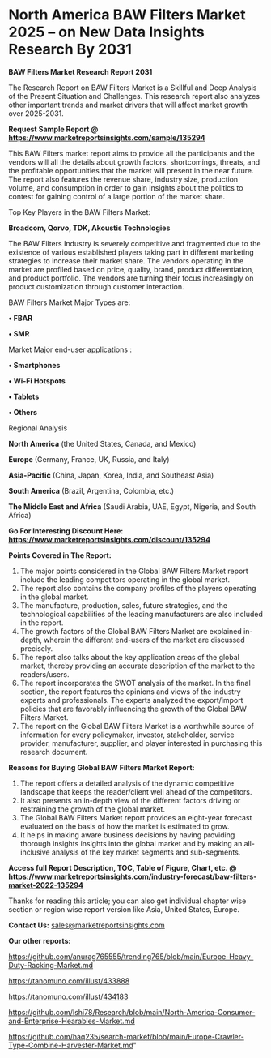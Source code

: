 # North America BAW Filters Market 2025 – on New Data Insights Research By 2031

<strong>BAW Filters Market Research Report 2031</strong>

The Research Report on BAW Filters Market is a Skillful and Deep Analysis of the Present Situation and Challenges. This research report also analyzes other important trends and market drivers that will affect market growth over 2025-2031.

<strong>Request Sample Report @ <a href=https://www.marketreportsinsights.com/sample/135294>https://www.marketreportsinsights.com/sample/135294</a></strong>

This BAW Filters market report aims to provide all the participants and the vendors will all the details about growth factors, shortcomings, threats, and the profitable opportunities that the market will present in the near future. The report also features the revenue share, industry size, production volume, and consumption in order to gain insights about the politics to contest for gaining control of a large portion of the market share.

Top Key Players in the BAW Filters Market:

<strong>Broadcom, Qorvo, TDK, Akoustis Technologies</strong>

The BAW Filters Industry is severely competitive and fragmented due to the existence of various established players taking part in different marketing strategies to increase their market share. The vendors operating in the market are profiled based on price, quality, brand, product differentiation, and product portfolio. The vendors are turning their focus increasingly on product customization through customer interaction.

BAW Filters Market Major Types are:

<strong>• FBAR

• SMR</strong>

Market Major end-user applications :

<strong>• Smartphones

• Wi-Fi Hotspots

• Tablets

• Others</strong>

Regional Analysis

</u><strong><b>North America</b></strong> (the United States, Canada, and Mexico)

<strong><b>Europe </b></strong>(Germany, France, UK, Russia, and Italy)

<strong><b>Asia-Pacific</b></strong> (China, Japan, Korea, India, and Southeast Asia)

<strong><b>South America</b></strong> (Brazil, Argentina, Colombia, etc.)

<strong><b>The Middle East and Africa</b></strong> (Saudi Arabia, UAE, Egypt, Nigeria, and South Africa)

<strong>Go For Interesting Discount Here: <a href=https://www.marketreportsinsights.com/discount/135294>https://www.marketreportsinsights.com/discount/135294</a></strong>

<strong>Points Covered in The Report:</strong>
<ol>
  <li>The major points considered in the Global BAW Filters Market report include the leading competitors operating in the global market.</li>
  <li>The report also contains the company profiles of the players operating in the global market.</li>
  <li>The manufacture, production, sales, future strategies, and the technological capabilities of the leading manufacturers are also included in the report.</li>
  <li>The growth factors of the Global BAW Filters Market are explained in-depth, wherein the different end-users of the market are discussed precisely.</li>
  <li>The report also talks about the key application areas of the global market, thereby providing an accurate description of the market to the readers/users.</li>
  <li>The report incorporates the SWOT analysis of the market. In the final section, the report features the opinions and views of the industry experts and professionals. The experts analyzed the export/import policies that are favorably influencing the growth of the Global BAW Filters Market.</li>
  <li>The report on the Global BAW Filters Market is a worthwhile source of information for every policymaker, investor, stakeholder, service provider, manufacturer, supplier, and player interested in purchasing this research document.</li>
</ol>
<strong>Reasons for Buying Global BAW Filters Market Report:</strong>

<ol>
  <li>The report offers a detailed analysis of the dynamic competitive landscape that keeps the reader/client well ahead of the competitors.</li>
  <li>It also presents an in-depth view of the different factors driving or restraining the growth of the global market.</li>
  <li>The Global BAW Filters Market report provides an eight-year forecast evaluated on the basis of how the market is estimated to grow.</li>
  <li>It helps in making aware business decisions by having providing thorough insights insights into the global market and by making an all-inclusive analysis of the key market segments and sub-segments.</li>
</ol>
<strong>Access full Report Description, TOC, Table of Figure, Chart, etc. @ <a href=https://www.marketreportsinsights.com/industry-forecast/baw-filters-market-2022-135294>https://www.marketreportsinsights.com/industry-forecast/baw-filters-market-2022-135294</a></strong>


Thanks for reading this article; you can also get individual chapter wise section or region wise report version like Asia, United States, Europe.

<strong>Contact Us:</strong>
sales@marketreportsinsights.com

<strong>Our other reports:</strong>

<a href=https://github.com/anurag765555/trending765/blob/main/Europe-Heavy-Duty-Racking-Market.md>https://github.com/anurag765555/trending765/blob/main/Europe-Heavy-Duty-Racking-Market.md</a>

<a href=https://tanomuno.com/illust/433888>https://tanomuno.com/illust/433888</a>

<a href=https://tanomuno.com/illust/434183>https://tanomuno.com/illust/434183</a>

<a href=https://github.com/Ishi78/Research/blob/main/North-America-Consumer-and-Enterprise-Hearables-Market.md>https://github.com/Ishi78/Research/blob/main/North-America-Consumer-and-Enterprise-Hearables-Market.md</a>

<a href=https://github.com/haq235/search-market/blob/main/Europe-Crawler-Type-Combine-Harvester-Market.md>https://github.com/haq235/search-market/blob/main/Europe-Crawler-Type-Combine-Harvester-Market.md</a>"
